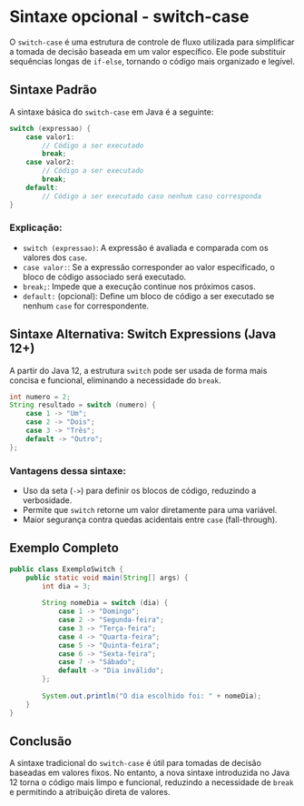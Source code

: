 # Sintaxe opcional - switch-case

O `switch-case` é uma estrutura de controle de fluxo utilizada para simplificar a tomada de decisão baseada em um valor específico. Ele pode substituir sequências longas de `if-else`, tornando o código mais organizado e legível.

## Sintaxe Padrão

A sintaxe básica do `switch-case` em Java é a seguinte:

```java
switch (expressao) {
    case valor1:
        // Código a ser executado
        break;
    case valor2:
        // Código a ser executado
        break;
    default:
        // Código a ser executado caso nenhum caso corresponda
}
```

### Explicação:
- `switch (expressao)`: A expressão é avaliada e comparada com os valores dos `case`.
- `case valor:`: Se a expressão corresponder ao valor especificado, o bloco de código associado será executado.
- `break;`: Impede que a execução continue nos próximos casos.
- `default:` (opcional): Define um bloco de código a ser executado se nenhum `case` for correspondente.

## Sintaxe Alternativa: Switch Expressions (Java 12+)

A partir do Java 12, a estrutura `switch` pode ser usada de forma mais concisa e funcional, eliminando a necessidade do `break`.

```java
int numero = 2;
String resultado = switch (numero) {
    case 1 -> "Um";
    case 2 -> "Dois";
    case 3 -> "Três";
    default -> "Outro";
};
```

### Vantagens dessa sintaxe:
- Uso da seta (`->`) para definir os blocos de código, reduzindo a verbosidade.
- Permite que `switch` retorne um valor diretamente para uma variável.
- Maior segurança contra quedas acidentais entre `case` (fall-through).

## Exemplo Completo

```java
public class ExemploSwitch {
    public static void main(String[] args) {
        int dia = 3;
        
        String nomeDia = switch (dia) {
            case 1 -> "Domingo";
            case 2 -> "Segunda-feira";
            case 3 -> "Terça-feira";
            case 4 -> "Quarta-feira";
            case 5 -> "Quinta-feira";
            case 6 -> "Sexta-feira";
            case 7 -> "Sábado";
            default -> "Dia inválido";
        };
        
        System.out.println("O dia escolhido foi: " + nomeDia);
    }
}
```

## Conclusão
A sintaxe tradicional do `switch-case` é útil para tomadas de decisão baseadas em valores fixos. No entanto, a nova sintaxe introduzida no Java 12 torna o código mais limpo e funcional, reduzindo a necessidade de `break` e permitindo a atribuição direta de valores.

